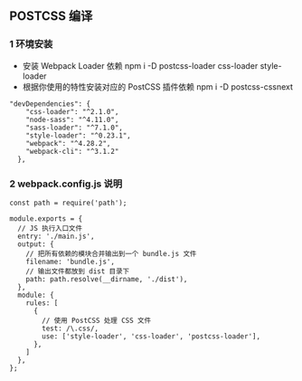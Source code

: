 ## POSTCSS 编译


### 1 环境安装

- 安装 Webpack Loader 依赖
npm i -D postcss-loader css-loader style-loader
- 根据你使用的特性安装对应的 PostCSS 插件依赖
npm i -D postcss-cssnext

```
"devDependencies": {
    "css-loader": "^2.1.0",
    "node-sass": "^4.11.0",
    "sass-loader": "^7.1.0",
    "style-loader": "^0.23.1",
    "webpack": "^4.28.2",
    "webpack-cli": "^3.1.2"
  },

```
### 2 webpack.config.js 说明

```
const path = require('path');

module.exports = {
  // JS 执行入口文件
  entry: './main.js',
  output: {
    // 把所有依赖的模块合并输出到一个 bundle.js 文件
    filename: 'bundle.js',
    // 输出文件都放到 dist 目录下
    path: path.resolve(__dirname, './dist'),
  },
  module: {
    rules: [
      {
        // 使用 PostCSS 处理 CSS 文件
        test: /\.css/,
        use: ['style-loader', 'css-loader', 'postcss-loader'],
      },
    ]
  },
};
```





